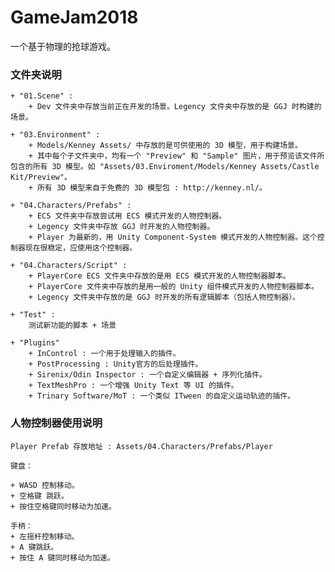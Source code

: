 # GameJam2018

一个基于物理的抢球游戏。

### 文件夹说明

    + "01.Scene" : 
        + Dev 文件夹中存放当前正在开发的场景。Legency 文件夹中存放的是 GGJ 时构建的场景。
    
    + "03.Environment" : 
        + Models/Kenney Assets/ 中存放的是可供使用的 3D 模型，用于构建场景。
        + 其中每个子文件夹中，均有一个 "Preview" 和 "Sample" 图片，用于预览该文件所包含的所有 3D 模型。如 "Assets/03.Enviroment/Models/Kenney Assets/Castle Kit/Preview"。
        + 所有 3D 模型来自于免费的 3D 模型包 : http://kenney.nl/。

    + "04.Characters/Prefabs" : 
        + ECS 文件夹中存放尝试用 ECS 模式开发的人物控制器。
        + Legency 文件夹中存放 GGJ 时开发的人物控制器。
        + Player 为最新的，用 Unity Component-System 模式开发的人物控制器。这个控制器现在很稳定，应使用这个控制器。

    + "04.Characters/Script" :
        + PlayerCore ECS 文件夹中存放的是用 ECS 模式开发的人物控制器脚本。
        + PlayerCore 文件夹中存放的是用一般的 Unity 组件模式开发的人物控制器脚本。
        + Legency 文件夹中存放的是 GGJ 时开发的所有逻辑脚本（包括人物控制器）。

    + "Test" : 
        测试新功能的脚本 + 场景

    + "Plugins"
        + InControl : 一个用于处理输入的插件。
        + PostProcessing : Unity官方的后处理插件。
        + Sirenix/Odin Inspector : 一个自定义编辑器 + 序列化插件。
        + TextMeshPro : 一个增强 Unity Text 等 UI 的插件。
        + Trinary Software/MoT : 一个类似 ITween 的自定义运动轨迹的插件。

### 人物控制器使用说明

    Player Prefab 存放地址 : Assets/04.Characters/Prefabs/Player
    
    键盘：
    
    + WASD 控制移动。
    + 空格键 跳跃。
    + 按住空格键同时移动为加速。

    手柄：
    + 左摇杆控制移动。
    + A 键跳跃。
    + 按住 A 键同时移动为加速。